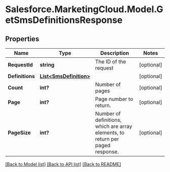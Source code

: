 # Salesforce.MarketingCloud.Model.GetSmsDefinitionsResponse
## Properties

Name | Type | Description | Notes
------------ | ------------- | ------------- | -------------
**RequestId** | **string** | The ID of the request | [optional] 
**Definitions** | [**List&lt;SmsDefinition&gt;**](SmsDefinition.md) |  | [optional] 
**Count** | **int?** | Number of pages | [optional] 
**Page** | **int?** | Page number to return. | [optional] 
**PageSize** | **int?** | Number of definitions, which are array elements, to return per paged response. | [optional] 

[[Back to Model list]](../README.md#documentation-for-models) [[Back to API list]](../README.md#documentation-for-api-endpoints) [[Back to README]](../README.md)

